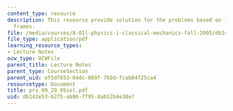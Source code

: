 ```yaml
---
content_type: resource
description: This resource provide solution for the problems based on forces and reference
  frames.
file: /media/courses/8-01l-physics-i-classical-mechanics-fall-2005/db142e536275ab967f958ab52b4e38e7_prs_09_29_05sol.pdf
file_type: application/pdf
learning_resource_types:
- Lecture Notes
ocw_type: OCWFile
parent_title: Lecture Notes
parent_type: CourseSection
parent_uid: ef5d7853-04dc-089f-760d-fcab84f25ca4
resourcetype: Document
title: prs_09_29_05sol.pdf
uid: db142e53-6275-ab96-7f95-8ab52b4e38e7
---
```

